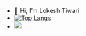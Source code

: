 - 👋 Hi, I’m Lokesh Tiwari
- [![Top Langs](https://github-readme-stats.vercel.app/api/top-langs/?username=LokeshTiwari004&layout=compact&count_private=true&show_icons=true&theme=dracula)](https://github.com/LokeshTiwari004/github-readme-stats)
- ![](https://komarev.com/ghpvc/?username=LokeshTiwari004&color=dd6387&style=plastic)
<!---
- 👀 I’m interested in ...
- 🌱 I’m currently learning ...
- 💞️ I’m looking to collaborate on ...
- 📫 How to reach me ...
--->

<!---
LokeshTiwari004/LokeshTiwari004 is a ✨ special ✨ repository because its `README.md` (this file) appears on your GitHub profile.
You can click the Preview link to take a look at your changes.
--->
